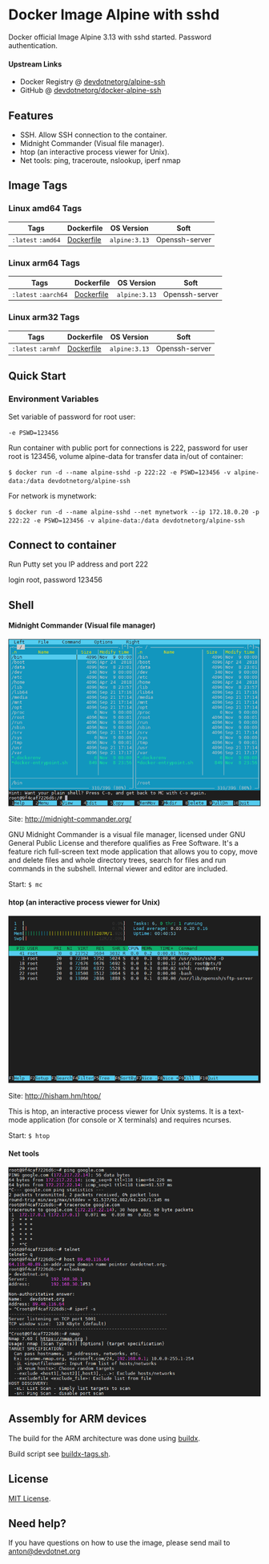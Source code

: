 # Docker Image Alpine with sshd

Docker official Image Alpine 3.13 with sshd started. Password authentication.

#### Upstream Links

* Docker Registry @ [devdotnetorg/alpine-ssh](https://hub.docker.com/r/devdotnetorg/alpine-ssh)
* GitHub @ [devdotnetorg/docker-alpine-ssh](https://github.com/devdotnetorg/docker-alpine-ssh)

## Features

* SSH. Allow SSH connection to the container.
* Midnight Commander (Visual file manager).
* htop (an interactive process viewer for Unix).
* Net tools: ping, traceroute, nslookup, iperf nmap

## Image Tags ## 

### Linux amd64 Tags ###

Tags  | Dockerfile  | OS Version  |  Soft
------------- | --  | --  | --
`:latest` `:amd64` | [Dockerfile](https://github.com/devdotnetorg/docker-alpine-ssh/blob/master/Dockerfile.alpine) | `alpine:3.13` | Openssh-server

### Linux arm64 Tags ###

Tags  | Dockerfile  | OS Version  |  Soft
------------- | --  | --  | --
`:latest` `:aarch64` | [Dockerfile](https://github.com/devdotnetorg/docker-alpine-ssh/blob/master/Dockerfile.alpine) | `alpine:3.13` | Openssh-server

### Linux arm32 Tags ###

Tags  | Dockerfile  | OS Version  |  Soft
------------- | --  | --  | --
`:latest` `:armhf` | [Dockerfile](https://github.com/devdotnetorg/docker-alpine-ssh/blob/master/Dockerfile.alpine) | `alpine:3.13` | Openssh-server

## Quick Start
 
### Environment Variables
 
Set variable of password for root user:

`-e PSWD=123456`

Run container with public port for connections is 222, password for user root is 123456, volume alpine-data for transfer data in/out of container:

`$ docker run -d --name alpine-sshd -p 222:22 -e PSWD=123456 -v alpine-data:/data devdotnetorg/alpine-ssh`

For network is mynetwork:

`$ docker run -d --name alpine-sshd --net mynetwork --ip 172.18.0.20 -p 222:22 -e PSWD=123456 -v alpine-data:/data devdotnetorg/alpine-ssh`

## Connect to container

Run Putty set you IP address and port 222

login root, password 123456

## Shell

#### Midnight Commander (Visual file manager)

![Image of Midnight Commander](https://raw.githubusercontent.com/devdotnetorg/docker-alpine-ssh/master/screenshots/scr1-ubuntu--ssh.png)

Site: http://midnight-commander.org/

GNU Midnight Commander is a visual file manager, licensed under GNU General Public License and therefore qualifies as Free Software. It's a feature rich full-screen text mode application that allows you to copy, move and delete files and whole directory trees, search for files and run commands in the subshell. Internal viewer and editor are included.

Start: `$ mc`

#### htop (an interactive process viewer for Unix)

![Image of htop](https://raw.githubusercontent.com/devdotnetorg/docker-alpine-ssh/master/screenshots/scr2-ubuntu--ssh.png)

Site: http://hisham.hm/htop/

This is htop, an interactive process viewer for Unix systems. It is a text-mode application (for console or X terminals) and requires ncurses.

Start: `$ htop`

#### Net tools

![Net tools](https://raw.githubusercontent.com/devdotnetorg/docker-alpine-ssh/master/screenshots/scr3-ubuntu--ssh.png)

## Assembly for ARM devices ##

The build for the ARM architecture was done using [buildx](https://github.com/docker/buildx).

Build script see [buildx-tags.sh](https://github.com/devdotnetorg/docker-alpine-ssh/blob/master/buildx-tags.sh).

## License ##

[MIT License](https://github.com/devdotnetorg/docker-alpine-ssh/blob/master/LICENSE).

## Need help?

If you have questions on how to use the image, please send mail to anton@devdotnet.org